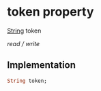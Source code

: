 


# token property






[String](https://api.dart.dev/stable/2.12.3/dart-core/String-class.html) token
  
_read / write_






## Implementation

```dart
String token;


```







